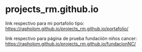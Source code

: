 # projects_rm.github.io

link respectivo para mi portafolio tipo: https://rapholom.github.io/projects_rm.github.io/portafolio/

link respectivo para página de prueba fundaciión niños cancer: https://rapholom.github.io/projects_rm.github.io/fundacionNC/
